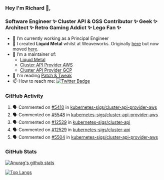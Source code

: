 ### Hey I'm Richard 👋, 

<h3 align="left">Software Engineer ✨ Cluster API & OSS Contributor ✨ Geek ✨ Architect ✨ Retro Gaming Addict ✨ Lego Fan ✨</h3>

- 🔭 I’m currently working as a Principal Engineer
- 📯 I created **Liquid Metal** whilst at Weaveworks. Originally [here](https://github.com/weaveworks-liquidmetal) but now moved [here](https://github.com/liquidmetal-dev).
- 👯 I’m a maintainer of:
  -  [Liquid Metal](https://github.com/liquidmetal-dev)
  -  [Cluster API Provider AWS](https://github.com/kubernetes-sigs/cluster-api-provider-aws)
  -  [Cluster API Provider GCP](https://github.com/kubernetes-sigs/cluster-api-provider-gcp)
- 💬 I'm reading [Patch & Tweak](https://bjooks.com/products/patch-tweak-exploring-modular-synthesis)
- 📫 How to reach me: [![Twitter Badge](https://img.shields.io/badge/-@fruit_case-00acee?style=flat&logo=Twitter&logoColor=white)](https://twitter.com/intent/follow?screen_name=fruit_case "Follow on Twitter")

### GitHub Activity 

<!--START_SECTION:activity-->
1. 🗣 Commented on [#5410](https://github.com/kubernetes-sigs/cluster-api-provider-aws/issues/5410#issuecomment-3133054711) in [kubernetes-sigs/cluster-api-provider-aws](https://github.com/kubernetes-sigs/cluster-api-provider-aws)
2. 🗣 Commented on [#5548](https://github.com/kubernetes-sigs/cluster-api-provider-aws/pull/5548#issuecomment-3132869092) in [kubernetes-sigs/cluster-api-provider-aws](https://github.com/kubernetes-sigs/cluster-api-provider-aws)
3. 🗣 Commented on [#12529](https://github.com/kubernetes-sigs/cluster-api/pull/12529#issuecomment-3132608576) in [kubernetes-sigs/cluster-api](https://github.com/kubernetes-sigs/cluster-api)
4. 🗣 Commented on [#12529](https://github.com/kubernetes-sigs/cluster-api/pull/12529#issuecomment-3132539137) in [kubernetes-sigs/cluster-api](https://github.com/kubernetes-sigs/cluster-api)
5. 🗣 Commented on [#5504](https://github.com/kubernetes-sigs/cluster-api-provider-aws/pull/5504#issuecomment-3132510418) in [kubernetes-sigs/cluster-api-provider-aws](https://github.com/kubernetes-sigs/cluster-api-provider-aws)
<!--END_SECTION:activity-->

### GitHub Stats

[![Anurag's github stats](https://github-readme-stats.vercel.app/api?username=richardcase&count_private=true&show_icons=true)](https://github.com/anuraghazra/github-readme-stats)

[![Top Langs](https://github-readme-stats.vercel.app/api/top-langs/?username=richardcase&hide=html&layout=compact)](https://github.com/anuraghazra/github-readme-stats)
